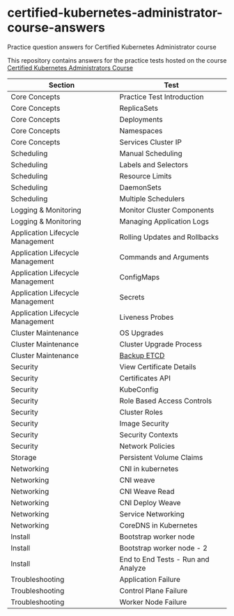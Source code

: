 # certified-kubernetes-administrator-course-answers
Practice question answers for Certified Kubernetes Administrator course

This repository contains answers for the practice tests hosted on the course [Certified Kubernetes Administrators Course](https://kodekloud.com/p/certified-kubernetes-administrator-with-practice-tests)

| Section                          | Test                               |
|----------------------------------|------------------------------------|
| Core Concepts                    | Practice Test Introduction         |
| Core Concepts                    | ReplicaSets                        |
| Core Concepts                    | Deployments                        |
| Core Concepts                    | Namespaces                         |
| Core Concepts                    | Services Cluster IP                |
| Scheduling                       | Manual Scheduling                  |
| Scheduling                       | Labels and Selectors               |
| Scheduling                       | Resource Limits                    |
| Scheduling                       | DaemonSets                         |
| Scheduling                       | Multiple Schedulers                |
| Logging & Monitoring             | Monitor Cluster Components         |
| Logging & Monitoring             | Managing Application Logs          |
| Application Lifecycle Management | Rolling Updates and Rollbacks      |
| Application Lifecycle Management | Commands and Arguments             |
| Application Lifecycle Management | ConfigMaps                         |
| Application Lifecycle Management | Secrets                            |
| Application Lifecycle Management | Liveness Probes                    |
| Cluster Maintenance              | OS Upgrades                        |
| Cluster Maintenance              | Cluster Upgrade Process            |
| Cluster Maintenance              | [Backup ETCD](/cluster-maintenance-backup-etcd)         |
| Security                         | View Certificate Details           |
| Security                         | Certificates API                   |
| Security                         | KubeConfig                         |
| Security                         | Role Based Access Controls         |
| Security                         | Cluster Roles                      |
| Security                         | Image Security                     |
| Security                         | Security Contexts                  |
| Security                         | Network Policies                   |
| Storage                          | Persistent Volume Claims           |
| Networking                       | CNI in kubernetes                  |
| Networking                       | CNI weave                          |
| Networking                       | CNI Weave  Read                    |
| Networking                       | CNI Deploy Weave                   |
| Networking                       | Service Networking                 |
| Networking                       | CoreDNS in Kubernetes              |
| Install                          | Bootstrap worker node              |
| Install                          | Bootstrap worker node - 2          |
| Install                          | End to End Tests - Run and Analyze |
| Troubleshooting                  | Application Failure                |
| Troubleshooting                  | Control Plane Failure              |
| Troubleshooting                  | Worker Node Failure                |
